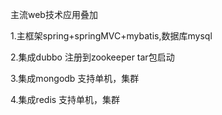 主流web技术应用叠加

1.主框架spring+springMVC+mybatis,数据库mysql

2.集成dubbo
    注册到zookeeper
    tar包启动
    
3.集成mongodb
    支持单机，集群
    
4.集成redis
    支持单机，集群
